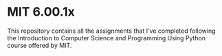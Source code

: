 # MIT 6.00.1x

This repository contains all the assignments that I've completed following the Introduction to Computer Science and Programming Using Python course offered by MIT.
